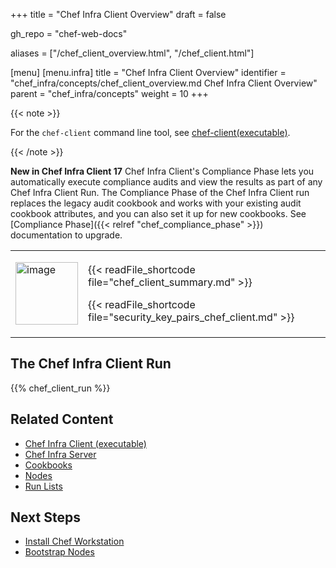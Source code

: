 +++
title = "Chef Infra Client Overview"
draft = false

gh_repo = "chef-web-docs"

aliases = ["/chef_client_overview.html", "/chef_client.html"]

[menu]
  [menu.infra]
    title = "Chef Infra Client Overview"
    identifier = "chef_infra/concepts/chef_client_overview.md Chef Infra Client Overview"
    parent = "chef_infra/concepts"
    weight = 10
+++

{{< note >}}

For the `chef-client` command line tool, see
[chef-client(executable)](/ctl_chef_client/).

{{< /note >}}

**New in Chef Infra Client 17**
Chef Infra Client's Compliance Phase lets you automatically execute compliance audits and view the results as part of any Chef Infra Client Run. The Compliance Phase of the Chef Infra Client run replaces the legacy audit cookbook and works with your existing audit cookbook attributes, and you can also set it up for new cookbooks. See [Compliance Phase]({{< relref "chef_compliance_phase" >}}) documentation to upgrade.

<!-- markdownlint-disable MD033 -->
<table>
<colgroup>
<col style="width: 19%" />
<col style="width: 80%" />
</colgroup>
<tbody>
<tr class="odd">
<td><p><img src="/images/icon_chef_client.svg" class="align-center" width="100" alt="image" /></p></td>
<td><p>{{< readFile_shortcode file="chef_client_summary.md" >}}</p>
<p>{{< readFile_shortcode file="security_key_pairs_chef_client.md" >}}</p></td>
</tr>
</tbody>
</table>

<!-- markdownlint-enable MD033 -->

## The Chef Infra Client Run

{{% chef_client_run %}}

## Related Content

- [Chef Infra Client (executable)](/ctl_chef_client/)
- [Chef Infra Server](/server/)
- [Cookbooks](/cookbooks/)
- [Nodes](/nodes/)
- [Run Lists](/run_lists/)

## Next Steps

- [Install Chef Workstation](/workstation/install_workstation/)
- [Bootstrap Nodes](/install_bootstrap/)
